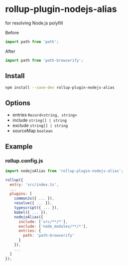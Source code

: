 # rollup-plugin-nodejs-alias

for resolving Node.js polyfill 

Before
```js
import path from 'path';
```

After
```js
import path from 'path-browserify';
```


## Install

```sh
npm install --save-dev rollup-plugin-nodejs-alias
```

## Options

* entries `Record<string, string>`
* include `string[] | string`
* exclude `string[] | string`
* sourceMap `boolean`

## Example

### rollup.config.js

```js
import nodejsAlias from 'rollup-plugin-nodejs-alias';

rollup({
  entry: 'src/index.ts',
  ...
  plugins: [
    commonJs({ ... }),
    resolve({ ... }),
    typescript({ ... }),
    babel({ ... }),
    nodejsAlias({
      include: ['src/**/*'],
      exclude: ['node_modules/**/*'],
      entries: {
        path: 'path-browserify'
      }
    }),
    ...
  ]
});

```

